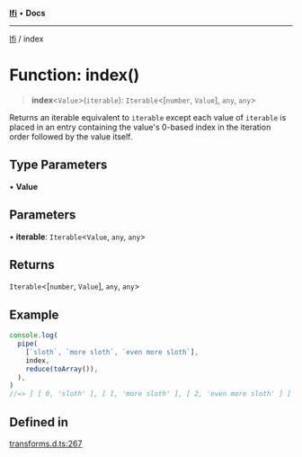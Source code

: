 [**lfi**](../readme.md) • **Docs**

***

[lfi](../globals.md) / index

# Function: index()

> **index**\<`Value`\>(`iterable`): `Iterable`\<[`number`, `Value`], `any`, `any`\>

Returns an iterable equivalent to `iterable` except each value of `iterable`
is placed in an entry containing the value's 0-based index in the iteration
order followed by the value itself.

## Type Parameters

• **Value**

## Parameters

• **iterable**: `Iterable`\<`Value`, `any`, `any`\>

## Returns

`Iterable`\<[`number`, `Value`], `any`, `any`\>

## Example

```js
console.log(
  pipe(
    [`sloth`, `more sloth`, `even more sloth`],
    index,
    reduce(toArray()),
  ),
)
//=> [ [ 0, 'sloth' ], [ 1, 'more sloth' ], [ 2, 'even more sloth' ] ]
```

## Defined in

[transforms.d.ts:267](https://github.com/TomerAberbach/lfi/blob/a3eb3a94b2928b5200a7bcd0a14fdc70f0cb5947/src/operations/transforms.d.ts#L267)
